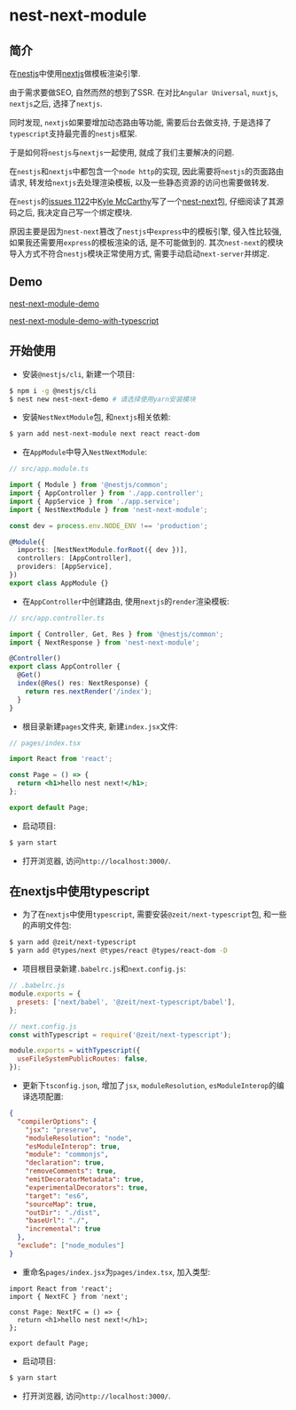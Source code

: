 # nest-next-module

## 简介

在[nestjs](https://nestjs.com)中使用[nextjs](https://nextjs.org)做模板渲染引擎.

由于需求要做SEO, 自然而然的想到了SSR. 在对比`Angular Universal`, `nuxtjs`, `nextjs`之后, 选择了`nextjs`.

同时发现, `nextjs`如果要增加动态路由等功能, 需要后台去做支持, 于是选择了`typescript`支持最完善的`nestjs`框架.

于是如何将`nestjs`与`nextjs`一起使用, 就成了我们主要解决的问题.

在`nestjs`和`nextjs`中都包含一个`node http`的实现, 因此需要将`nestjs`的页面路由请求, 转发给`nextjs`去处理渲染模板, 以及一些静态资源的访问也需要做转发.

在`nestjs`的[issues 1122](https://github.com/nestjs/nest/issues/1122)中[Kyle McCarthy](https://github.com/kyle-mccarthy)写了一个[nest-next](https://github.com/kyle-mccarthy/nest-next)包, 仔细阅读了其源码之后, 我决定自己写一个绑定模块.

原因主要是因为`nest-next`篡改了`nestjs`中`express`中的模板引擎, 侵入性比较强, 如果我还需要用`express`的模板渲染的话, 是不可能做到的. 其次`nest-next`的模块导入方式不符合`nestjs`模块正常使用方式, 需要手动启动`next-server`并绑定.

## Demo

[nest-next-module-demo](https://github.com/ananiy/nest-next-module-demo/tree/release/v0.1.8)

[nest-next-module-demo-with-typescript](https://github.com/ananiy/nest-next-module-demo/tree/using-typescript)

## 开始使用


- 安装`@nestjs/cli`, 新建一个项目:

```bash
$ npm i -g @nestjs/cli
$ nest new nest-next-demo # 请选择使用yarn安装模块
```

- 安装`NestNextModule`包, 和`nextjs`相关依赖:

```bash
$ yarn add nest-next-module next react react-dom
```

- 在`AppModule`中导入`NestNextModule`:

```ts
// src/app.module.ts

import { Module } from '@nestjs/common';
import { AppController } from './app.controller';
import { AppService } from './app.service';
import { NestNextModule } from 'nest-next-module';

const dev = process.env.NODE_ENV !== 'production';

@Module({
  imports: [NestNextModule.forRoot({ dev })],
  controllers: [AppController],
  providers: [AppService],
})
export class AppModule {}
```

- 在`AppController`中创建路由, 使用`nextjs`的`render`渲染模板:

```ts
// src/app.controller.ts

import { Controller, Get, Res } from '@nestjs/common';
import { NextResponse } from 'nest-next-module';

@Controller()
export class AppController {
  @Get()
  index(@Res() res: NextResponse) {
    return res.nextRender('/index');
  }
}
```

- 根目录新建`pages`文件夹, 新建`index.jsx`文件:

```jsx
// pages/index.tsx

import React from 'react';

const Page = () => {
  return <h1>hello nest next!</h1>;
};

export default Page;
```

- 启动项目:

```bash
$ yarn start
```

- 打开浏览器, 访问`http://localhost:3000/`.

## 在nextjs中使用typescript

- 为了在`nextjs`中使用`typescript`, 需要安装`@zeit/next-typescript`包, 和一些的声明文件包:

```bash
$ yarn add @zeit/next-typescript
$ yarn add @types/next @types/react @types/react-dom -D
```

- 项目根目录新建`.babelrc.js`和`next.config.js`:

```js
// .babelrc.js
module.exports = {
  presets: ['next/babel', '@zeit/next-typescript/babel'],
};

// next.config.js
const withTypescript = require('@zeit/next-typescript');

module.exports = withTypescript({
  useFileSystemPublicRoutes: false,
});
```

- 更新下`tsconfig.json`, 增加了`jsx`, `moduleResolution`, `esModuleInterop`的编译选项配置:

```json
{
  "compilerOptions": {
    "jsx": "preserve",
    "moduleResolution": "node",
    "esModuleInterop": true,
    "module": "commonjs",
    "declaration": true,
    "removeComments": true,
    "emitDecoratorMetadata": true,
    "experimentalDecorators": true,
    "target": "es6",
    "sourceMap": true,
    "outDir": "./dist",
    "baseUrl": "./",
    "incremental": true
  },
  "exclude": ["node_modules"]
}
```

- 重命名`pages/index.jsx`为`pages/index.tsx`, 加入类型:

```tsx
import React from 'react';
import { NextFC } from 'next';

const Page: NextFC = () => {
  return <h1>hello nest next!</h1>;
};

export default Page;
```

- 启动项目:

```bash
$ yarn start
```

- 打开浏览器, 访问`http://localhost:3000/`.
